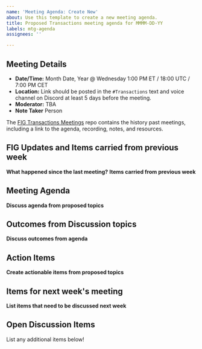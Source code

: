 ```yaml
---
name: 'Meeting Agenda: Create New'
about: Use this template to create a new meeting agenda.
title: Proposed Transactions meeting agenda for MMMM-DD-YY
labels: mtg-agenda
assignees: ''

---
```


## Meeting Details

- **Date/Time:** Month Date, Year @ Wednesday 1:00 PM ET / 18:00 UTC / 7:00 PM CET
- **Location:** Link should be posted in the `#Transactions` text and voice channel on Discord at least 5 days before the meeting.
- **Moderator:** TBA
- **Note Taker** Person

The [FIG Transactions Meetings](https://github.com/Open-MV/fig-transactions/tree/main/meetings) repo contains the history past meetings, including a link to the agenda, recording, notes, and resources.

## FIG Updates and Items carried from previous week

**What happened since the last meeting?**
**Items carried from previous week**

## Meeting Agenda

**Discuss agenda from proposed topics**

## Outcomes from Discussion topics

**Discuss outcomes from agenda**

## Action Items

**Create actionable items from proposed topics**

## Items for next week's meeting
**List items that need to be discussed next week**

## Open Discussion Items

List any additional items below!
